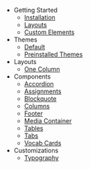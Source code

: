 - Getting Started
  - [Installation](/getting-started/installation.md)
  - [Layouts](/getting-started/layouts.md)
  - [Custom Elements](/getting-started/custom-elements.md)
- Themes
  - [Default](/themes/default.md)
  - [Preinstalled Themes](/themes/preinstalled-themes.md)
- Layouts
  - [One Column](/layouts/one-column.md)
- Components
  - [Accordion](/components/accordion.md)
  - [Assignments](/components/assignments.md)
  - [Blockquote](/components/blockquote.md)
  - [Columns](/components/columns.md)
  - [Footer](/components/footer.md)
  - [Media Container](/components/media-widget.md)
  - [Tables](/components/tables.md)
  - [Tabs](/components/tabs.md)
  - [Vocab Cards](/components/vocab-cards.md)
- Customizations
  - [Typography](/customizations/typography.md)
